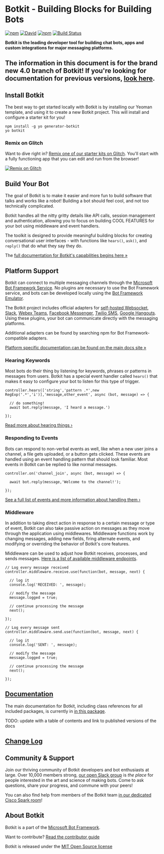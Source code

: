 # Botkit - Building Blocks for Building Bots

[![npm](https://img.shields.io/npm/v/botkit.svg)](https://www.npmjs.com/package/botkit)
[![David](https://img.shields.io/david/howdyai/botkit.svg)](https://david-dm.org/howdyai/botkit)
[![npm](https://img.shields.io/npm/l/botkit.svg)](https://spdx.org/licenses/MIT)
[![Build Status](https://travis-ci.com/howdyai/botkit.svg?branch=master)](https://travis-ci.com/howdyai/botkit)

**Botkit is the leading developer tool for building chat bots, apps and custom integrations for major messaging platforms.**

## The information in this document is for the brand new 4.0 branch of Botkit! If you're looking for documentation for previous versions, [look here](https://botkit.ai/docs).

## Install Botkit

The best way to get started locally with Botkit is by installing our Yeoman template, and using it to create a new Botkit project. 
This will install and configure a starter kit for you!

```
npm install -g yo generator-botkit
yo botkit
```

### Remix on Glitch

Want to dive right in? [Remix one of our starter kits on Glitch](https://glitch.com/botkit). You'll start with a fully functioning app that you can edit and run from the browser!

 [![Remix on Glitch](https://botkit.ai/docs/glitch.png)](https://glitch.com/botkit)

## Build Your Bot

The goal of Botkit is to make it easier and more fun to build software that talks and works like a robot! 
Building a bot should feel cool, and not too technically complicated.

Botkit handles all the nitty gritty details like
API calls, session management and authentication,
allowing you to focus on building COOL FEATURES for your
bot using middleware and event handlers.

The toolkit is designed to provide meaningful building blocks for creating conversational user interfaces - with functions like `hears()`, `ask()`, and `reply()` that do what they say they do.

The [full documentation for Botkit's capabilities begins here &raquo;](../docs/index.md)

## Platform Support

Botkit can connect to multiple messaging channels through the [Microsoft Bot Framework Service](https://dev.botframework.com).
No plugins are necessary to use the Bot Framework service, and bots can be developed locally using the [Bot Framework Emulator](https://aka.ms/botemulator).

The Botkit project includes official adapters for [self-hosted Websocket](../botbuilder-adapter-websocket), [Slack](../botbuilder-adapter-slack), [Webex Teams](../botbuilder-adapter-webex), [Facebook Messenger](../botbuilder-adapter-facebook), [Twilio SMS](../botbuilder-adapter-twilio-sms), [Google Hangouts](../botbuilder-adapter-hangouts). Using these plugins, your bot can communicate directly with the messaging platforms.

Additional adapters can be found by searching npm for Bot Framework-compatible adapters.

[Platform specific documentation can be found on the main docs site  &raquo;](../docs/index.md)

### Hearing Keywords

Most bots do their thing by listening for keywords, phrases or patterns in messages from users. Botkit has a special event handler called `hears()` that makes it easy to configure your bot to listen for this type of trigger.

```
controller.hears(['string','pattern .*',new RegExp('.*','i')],'message,other_event', async (bot, message) => {

  // do something!
  await bot.reply(message, 'I heard a message.')

});
```

[Read more about hearing things &rsaquo;](../docs/index.md#matching-patterns-and-keywords-with-hears)

### Responding to Events

Bots can respond to non-verbal events as well, like when a new user joins a channel, a file gets uploaded, or a button gets clicked. These events are handled using an event handling pattern that should look familiar. Most events in Botkit can be replied to like normal messages.

```
controller.on('channel_join', async (bot, message) => {

  await bot.reply(message,'Welcome to the channel!');

});
```

[See a full list of events and more information about handling them &rsaquo;](../docs/index.md#receiving-messages-and-events)

### Middleware

In addition to taking direct action in response to a certain message or type of event, Botkit can also take passive action on messages as they move through the application using middlewares. Middleware functions work by changing messages, adding new fields, firing alternate events, and modifying or overriding the behavior of Botkit's core features.

Middleware can be used to adjust how Botkit receives, processes, and sends messages. [Here is a list of available middleware endpoints](https://botkit.ai/docs/readme-pipeline.html).

```
// Log every message received
controller.middleware.receive.use(function(bot, message, next) {

  // log it
  console.log('RECEIVED: ', message);

  // modify the message
  message.logged = true;

  // continue processing the message
  next();

});

// Log every message sent
controller.middleware.send.use(function(bot, message, next) {

  // log it
  console.log('SENT: ', message);

  // modify the message
  message.logged = true;

  // continue processing the message
  next();

});
```
## [Documentation](../docs)

The main documentation for Botkit, including class references for all included packages,
is currently in [in this package](../docs). 

TODO: update with a table of contents and link to published versions of the docs

## [Change Log](https://github.com/howdyai/botkit/blob/master/changelog.md)

## Community & Support

Join our thriving community of Botkit developers and bot enthusiasts at large.
Over 10,000 members strong, [our open Slack group](https://community.botkit.ai) is
_the place_ for people interested in the art and science of making bots.
Come to ask questions, share your progress, and commune with your peers!

You can also find help from members of the Botkit team [in our dedicated Cisco Spark room](https://eurl.io/#SyNZuomKx)!

## About Botkit

Botkit is a part of the [Microsoft Bot Framework](https://dev.botframework.com).

Want to contribute? [Read the contributor guide](../CONTRIBUTING.md)

Botkit is released under the [MIT Open Source license](LICENSE.md)